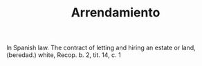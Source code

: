 ---
title: Arrendamiento
letter: A
permalink: "/definitions/arrendamiento.html"
body: ln Spanish law. The contract of letting and hiring an estate or land, (beredad.)
  white, Recop. b. 2, tit. 14, c. 1
published_at: '2018-07-07'
source: Black's Law Dictionary
layout: post
---
